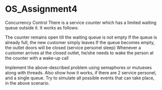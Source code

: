 # OS_Assignment4
Concurrency Control
There is a service counter which has a limited waiting queue outside it. It works as follows:

  The counter remains open till the waiting queue is not empty
  If the queue is already full, the new customer simply leaves
  If the queue becomes empty, the outlet doors will be closed (service personel sleep)
  Whenever a customer arrives at the closed outlet, he/she needs to wake the person at the counter with a wake-up call


Implement the above-described problem using semaphores or mutuexes along with threads. Also show how it works, if there are 2 service personel, and a single queue. Try to simulate all possible events that can take place, in the above scenario.
